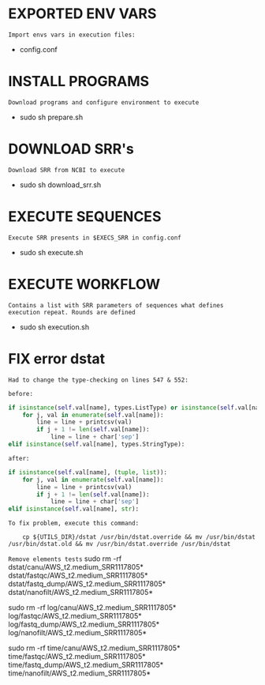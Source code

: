 # EXPORTED ENV VARS

`Import envs vars in execution files:`
* config.conf

# INSTALL PROGRAMS

`Download programs and configure environment to execute`
* sudo sh prepare.sh

# DOWNLOAD SRR's

`Download SRR from NCBI to execute`
* sudo sh download_srr.sh

# EXECUTE SEQUENCES

`Execute SRR presents in $EXECS_SRR in config.conf`
* sudo sh execute.sh

# EXECUTE WORKFLOW

`Contains a list with SRR parameters of sequences what defines execution repeat. Rounds are defined`
* sudo sh execution.sh

# FIX error dstat 
`Had to change the type-checking on lines 547 & 552:`

`before:`

```python
if isinstance(self.val[name], types.ListType) or isinstance(self.val[name], types.TupleType):
    for j, val in enumerate(self.val[name]):
        line = line + printcsv(val)
        if j + 1 != len(self.val[name]):
            line = line + char['sep']
elif isinstance(self.val[name], types.StringType):
```
`after:`

```python
if isinstance(self.val[name], (tuple, list)):
    for j, val in enumerate(self.val[name]):
        line = line + printcsv(val)
        if j + 1 != len(self.val[name]):
            line = line + char['sep']
elif isinstance(self.val[name], str):
```
`To fix problem, execute this command:`

```console
    cp ${UTILS_DIR}/dstat /usr/bin/dstat.override && mv /usr/bin/dstat /usr/bin/dstat.old && mv /usr/bin/dstat.override /usr/bin/dstat
```
`Remove elements tests`
sudo rm -rf dstat/canu/AWS_t2.medium_SRR1117805* dstat/fastqc/AWS_t2.medium_SRR1117805* dstat/fastq_dump/AWS_t2.medium_SRR1117805* dstat/nanofilt/AWS_t2.medium_SRR1117805* 

sudo rm -rf log/canu/AWS_t2.medium_SRR1117805* log/fastqc/AWS_t2.medium_SRR1117805* log/fastq_dump/AWS_t2.medium_SRR1117805* log/nanofilt/AWS_t2.medium_SRR1117805* 

sudo rm -rf time/canu/AWS_t2.medium_SRR1117805* time/fastqc/AWS_t2.medium_SRR1117805* time/fastq_dump/AWS_t2.medium_SRR1117805* time/nanofilt/AWS_t2.medium_SRR1117805*

